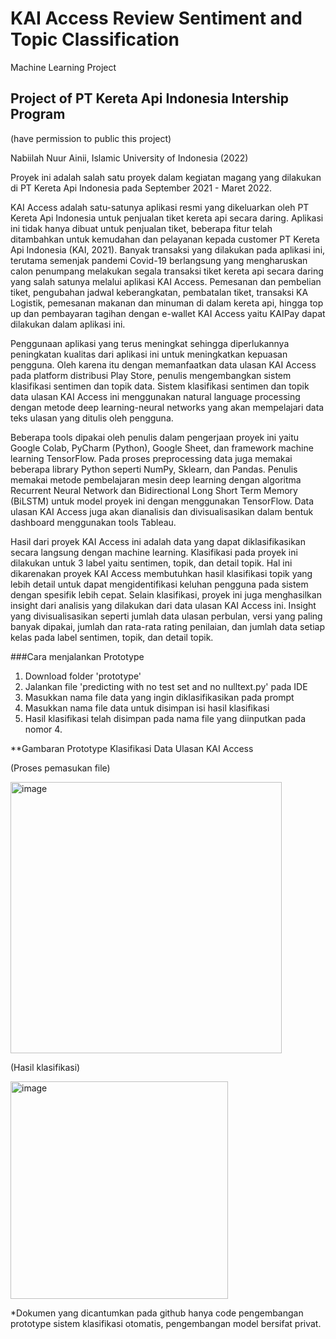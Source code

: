 # KAI Access Review Sentiment and Topic Classification
Machine Learning Project

## Project of PT Kereta Api Indonesia Intership Program
(have permission to public this project)

Nabiilah Nuur Ainii, Islamic University of Indonesia (2022)

Proyek ini adalah salah satu proyek dalam kegiatan magang yang dilakukan di PT Kereta Api Indonesia pada September 2021 - Maret 2022.

  KAI Access adalah satu-satunya aplikasi resmi yang dikeluarkan oleh PT Kereta Api Indonesia untuk penjualan tiket kereta api secara daring. Aplikasi ini tidak hanya dibuat untuk penjualan tiket, beberapa fitur telah ditambahkan untuk kemudahan dan pelayanan kepada customer PT Kereta Api Indonesia (KAI, 2021). Banyak transaksi yang dilakukan pada aplikasi ini, terutama semenjak pandemi Covid-19 berlangsung yang mengharuskan calon penumpang melakukan segala transaksi tiket kereta api secara daring yang salah satunya melalui aplikasi KAI Access. Pemesanan dan pembelian tiket, pengubahan jadwal keberangkatan, pembatalan tiket, transaksi KA Logistik, pemesanan makanan dan minuman di dalam kereta api, hingga top up dan pembayaran tagihan dengan e-wallet KAI Access yaitu KAIPay dapat dilakukan dalam aplikasi ini.

  Penggunaan aplikasi yang terus meningkat sehingga diperlukannya peningkatan kualitas dari aplikasi ini untuk meningkatkan kepuasan pengguna. Oleh karena itu dengan memanfaatkan data ulasan KAI Access pada platform distribusi Play Store, penulis mengembangkan sistem klasifikasi sentimen dan topik data. Sistem klasifikasi sentimen dan topik data ulasan KAI Access ini menggunakan natural language processing dengan metode deep learning-neural networks yang akan mempelajari data teks ulasan yang ditulis oleh pengguna.
  
  Beberapa tools dipakai oleh penulis dalam pengerjaan proyek ini yaitu Google Colab, PyCharm (Python), Google Sheet, dan framework machine learning TensorFlow. Pada proses preprocessing data juga memakai beberapa library Python seperti NumPy, Sklearn, dan Pandas. Penulis memakai metode pembelajaran mesin deep learning dengan algoritma Recurrent Neural Network dan Bidirectional Long Short Term Memory (BiLSTM) untuk model proyek ini dengan menggunakan TensorFlow. Data ulasan KAI Access juga akan dianalisis dan divisualisasikan dalam bentuk dashboard menggunakan tools Tableau.

  Hasil dari proyek KAI Access ini adalah data yang dapat diklasifikasikan secara langsung dengan machine learning. Klasifikasi pada proyek ini dilakukan untuk 3 label yaitu sentimen, topik, dan detail topik. Hal ini dikarenakan proyek KAI Access membutuhkan hasil klasifikasi topik yang lebih detail untuk dapat mengidentifikasi keluhan pengguna pada sistem dengan spesifik lebih cepat. Selain klasifikasi, proyek ini juga menghasilkan insight dari analisis yang dilakukan dari data ulasan KAI Access ini. Insight yang divisualisasikan seperti jumlah data ulasan perbulan, versi yang paling banyak dipakai, jumlah dan rata-rata rating penilaian, dan jumlah data setiap kelas pada label sentimen, topik, dan detail topik.
  
###Cara menjalankan Prototype
1. Download folder 'prototype'
2. Jalankan file 'predicting with no test set and no nulltext.py' pada IDE
3. Masukkan nama file data yang ingin diklasifikasikan pada prompt
4. Masukkan nama file data untuk disimpan isi hasil klasifikasi
5. Hasil klasifikasi telah disimpan pada nama file yang diinputkan pada nomor 4.
  
**Gambaran Prototype Klasifikasi Data Ulasan KAI Access

(Proses pemasukan file)

<img width="434" alt="image" src="https://user-images.githubusercontent.com/57905354/189805350-4aa752f8-c397-467a-91ec-b6a87a976602.png">

(Hasil klasifikasi)

<img width="348" alt="image" src="https://user-images.githubusercontent.com/57905354/189805362-ec3b5e1b-a5ef-4a20-90dc-f257bf404194.png">

  
*Dokumen yang dicantumkan pada github hanya code pengembangan prototype sistem klasifikasi otomatis, pengembangan model bersifat privat.
